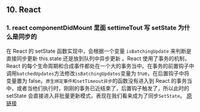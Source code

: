 ## 10. React

### 1. react componentDidMount 里面 settimeTout 写 setState 为什么是同步的

在 React 的 setState 函数实现中，会根据一个变量
`isBatchingUpdate` 来判断是直接同步更新 this.state 还是放到队列中异步更新 。React 使用了事务的机制，React 的每个生命周期和合成事件都处在一个大的事务当中。在事务的前置钩子中调用`batchedUpdates`方法修改`isBatchingUpdates`变量为 true，在后置钩子中将变量置为 false。`原生绑定事件和setTimeout异步`的函数没有进入到 React 的事务当中，或者当他们执行时，刚刚的事务已近结束了，后置钩子触发了，所以此时的 setState 会直接进入非批量更新模式，表现在我们看来成为了同步`SetState`。
[原链接](https://muyiy.cn/question/frame/19.html)
